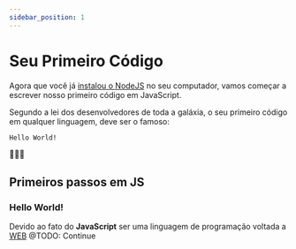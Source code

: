 ```yaml
---
sidebar_position: 1
---
```


# Seu Primeiro Código

Agora que você já [instalou o NodeJS](pathname:///docs/javascript/setup) no seu computador,
vamos começar a escrever nosso primeiro código em JavaScript.

Segundo a lei dos desenvolvedores de toda a galáxia, o seu primeiro código em qualquer linguagem,
deve ser o famoso:

```bash
Hello World!
```

🤯🤯🤯

## Primeiros passos em JS

### Hello World!

Devido ao fato do **JavaScript** ser uma linguagem de programação voltada a [WEB](https://www.significados.com.br/web/)
@TODO: Continue
